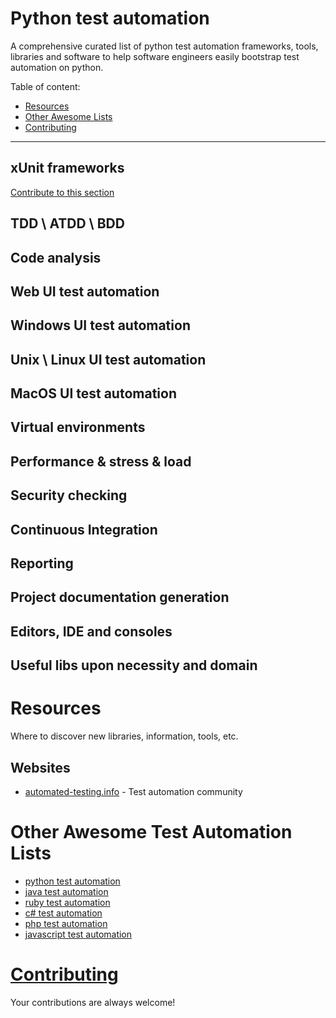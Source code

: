 # Python test automation 

A comprehensive curated list of python test automation frameworks, tools, libraries and software to help software engineers easily bootstrap test automation on python.

Table of content:

- [Resources](#resources)
- [Other Awesome Lists](#other-awesome-lists)
- [Contributing](#contributing)

---

## xUnit frameworks

[Contribute to this section](https://github.com/vinta/awesome-test-automation/blob/master/CONTRIBUTING.md)

## TDD \ ATDD \ BDD

## Code analysis 

## Web UI test automation

## Windows UI test automation 

## Unix \ Linux UI test automation 

## MacOS UI test automation 

## Virtual environments

## Performance & stress & load

## Security checking

## Continuous Integration

## Reporting

## Project documentation generation

## Editors, IDE and consoles

## Useful libs upon necessity and domain


# Resources
Where to discover new libraries, information, tools, etc.

## Websites

* [automated-testing.info](http://automated-testing.info) - Test automation community

# Other Awesome Test Automation Lists

* [python test automation](https://github.com/atinfo/awesome-test-automation/blob/master/python-test-automation.md)
* [java test automation](https://github.com/atinfo/awesome-test-automation/blob/master/java-test-automation.md)
* [ruby test automation](https://github.com/atinfo/awesome-test-automation/blob/master/ruby-test-automation.md)
* [c# test automation](https://github.com/atinfo/awesome-test-automation/blob/master/c#-test-automation.md)
* [php test automation](https://github.com/atinfo/awesome-test-automation/blob/master/php-test-automation.md)
* [javascript test automation](https://github.com/atinfo/awesome-test-automation/blob/master/javascript-test-automation.md)

# [Contributing](https://github.com/atinfo/awesome-test-automation/blob/master/CONTRIBUTING.md)
Your contributions are always welcome!

